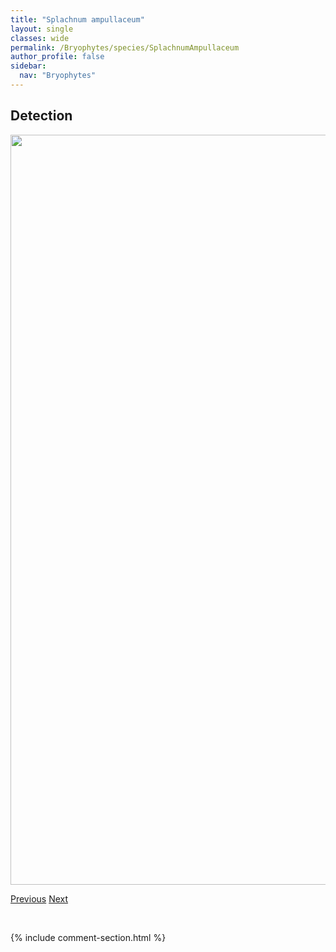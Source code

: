 ```yaml
---
title: "Splachnum ampullaceum"
layout: single
classes: wide
permalink: /Bryophytes/species/SplachnumAmpullaceum
author_profile: false
sidebar:
  nav: "Bryophytes"
---
```


<h2>Detection</h2>

<a href="https://drive.google.com/uc?export=view&id=1vRQ26lZVMz75JpURoXlaxRxsp_H6rGcC">
<img src="https://drive.google.com/uc?export=view&id=1vRQ26lZVMz75JpURoXlaxRxsp_H6rGcC" height = "1200" width = "800">
</a>


<a href="/DevelopmentWebsite/Bryophytes/species/SphagnumWulfianum" class="pagination--pager" title="Sphagnum wulfianum">Previous</a> <a href="/DevelopmentWebsite/Bryophytes/species/SplachnumLuteum" class="pagination--pager" title="Splachnum luteum">Next</a>

<p>&nbsp;</p>

{% include comment-section.html %}
